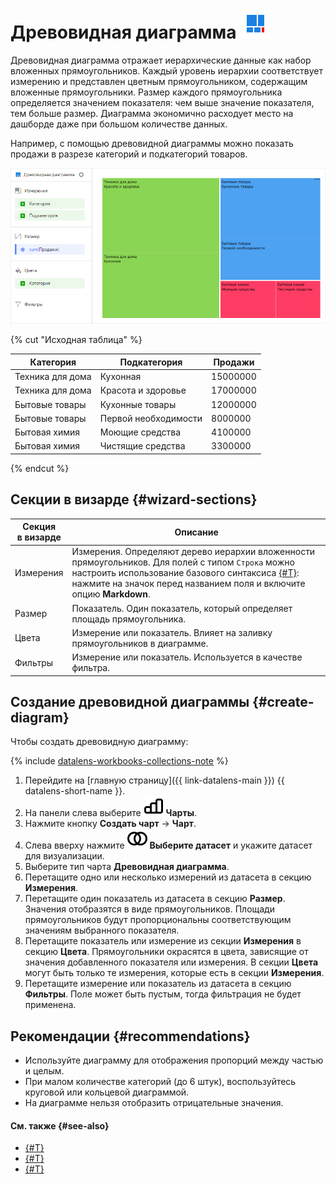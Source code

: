 # Древовидная диаграмма ![](../../_assets/datalens/treemap.svg)

Древовидная диаграмма отражает иерархические данные как набор вложенных прямоугольников. Каждый уровень иерархии соответствует измерению и  представлен цветным прямоугольником, содержащим вложенные прямоугольники. Размер каждого прямоугольника определяется значением показателя: чем выше значение показателя, тем больше размер. Диаграмма экономично расходует место на дашборде даже при большом количестве данных.

Например, с помощью древовидной диаграммы можно показать продажи в разрезе категорий и подкатегорий товаров.

![tree-chart](../../_assets/datalens/visualization-ref/tree-chart/tree-chart.png)

{% cut "Исходная таблица" %}

| Категория        | Подкатегория         | Продажи  |
|------------------|----------------------|----------|
| Техника для дома | Кухонная             | 15000000 |
| Техника для дома | Красота и здоровье   | 17000000 |
| Бытовые товары   | Кухонные товары      | 12000000 |
| Бытовые товары   | Первой необходимости | 8000000  |
| Бытовая химия    | Моющие средства      | 4100000  |
| Бытовая химия    | Чистящие средства    | 3300000  |

{% endcut %}

## Секции в визарде {#wizard-sections}

Секция<br/> в визарде| Описание
----- | ----
Измерения | Измерения. Определяют дерево иерархии вложенности прямоугольников. Для полей с типом `Строка` можно настроить использование базового синтаксиса [{#T}](../dashboard/markdown.md): нажмите на значок перед названием поля и включите опцию **Markdown**.
Размер | Показатель. Один показатель, который определяет площадь прямоугольника.
Цвета | Измерение или показатель. Влияет на заливку прямоугольников в диаграмме.
Фильтры | Измерение или показатель. Используется в качестве фильтра.

## Создание древовидной диаграммы {#create-diagram}

Чтобы создать древовидную диаграмму:


{% include [datalens-workbooks-collections-note](../../_includes/datalens/operations/datalens-workbooks-collections-note-step4.md) %}


1. Перейдите на [главную страницу]({{ link-datalens-main }}) {{ datalens-short-name }}.
1. На панели слева выберите ![chart](../../_assets/console-icons/chart-column.svg) **Чарты**.
1. Нажмите кнопку **Создать чарт** → **Чарт**.
1. Слева вверху нажмите ![image](../../_assets/console-icons/circles-intersection.svg) **Выберите датасет** и укажите датасет для визуализации.
1. Выберите тип чарта **Древовидная диаграмма**.
1. Перетащите одно или несколько измерений из датасета в секцию **Измерения**.
1. Перетащите один показатель из датасета в секцию **Размер**. Значения отобразятся в виде прямоугольников. Площади прямоугольников будут пропорциональны соответствующим значениям выбранного показателя.
1. Перетащите показатель или измерение из секции **Измерения** в секцию **Цвета**. Прямоугольники окрасятся в цвета, зависящие от значения добавленного показателя или измерения. В секции **Цвета** могут быть только те измерения, которые есть в секции **Измерения**.
1. Перетащите измерение или показатель из датасета в секцию **Фильтры**. Поле может быть пустым, тогда фильтрация не будет применена.

## Рекомендации {#recommendations}

* Используйте диаграмму для отображения пропорций между частью и целым.
* При малом количестве категорий (до 6 штук), воспользуйтесь круговой или кольцевой диаграммой.
* На диаграмме нельзя отобразить отрицательные значения.

#### См. также {#see-also}

* [{#T}](../operations/dashboard/create.md)
* [{#T}](../operations/dashboard/add-chart.md)
* [{#T}](../operations/dashboard/add-selector.md)